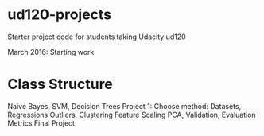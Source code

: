 ud120-projects
==============

Starter project code for students taking Udacity ud120

March 2016: Starting work

Class Structure
==============
Naive Bayes, SVM, Decision Trees
Project 1: Choose method:
Datasets, Regressions
Outliers, Clustering
Feature Scaling
PCA, Validation, Evaluation Metrics
Final Project
